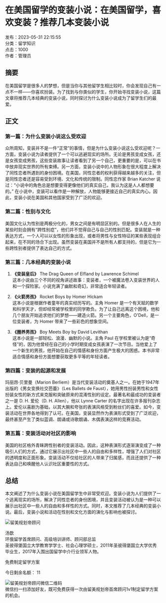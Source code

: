 # 在美国留学的变装小说：在美国留学，喜欢变装？推荐几本变装小说

发布：2023-05-31 22:15:55  
分类：留学知识  
点击：1000  
作者：管理员  

## 摘要

在美国留学是很多人的梦想，但是当你与其他留学生相比较时，你会发现自己有一点不一样——你喜欢扮装。为了找到与你类似的学生，你开始寻找变装小说，这篇文章将推荐几本经典的变装小说，同时探讨为什么变装小说成为了留学生们的最爱。

## 正文

### 第一篇：为什么变装小说这么受欢迎

众所周知，变装并不是一件“正常”的事情，但是为什么变装小说这么受欢迎呢？一方面，变装小说为读者提供了一个可以逃避现实的场所。无论是男孩变成女孩，还是女孩变成男孩，这些变装故事让读者看到了另一个自己，更重要的是，可以在书中放弃现实世界的所有束缚。另一方面，变装小说中的人物形象在很大程度上解决了同性恋者所遇到的身份困境。在美国，同性恋者的权利获得越来越多的关注，但是同性恋者还是容易受到环境、文化和传统的限制。同性恋作家 Brian Katcher 说过：“小说中的角色总是想要变得更像他们的真实自己，我认为这是人人都想要的。” 在小说中，变装可以看作是一种解放，人物能够更接近自己的真实内心。因此，变装小说在美国和其他国家受到了广泛的欢迎。

### 第二篇：性别与文化

美国文化认为性别是两极分化的，男女之间是有明显区别的。但是很多人在人生的某些时刻会拥有“跨性别症”，他们并不觉得自己与自己的性别匹配。变装就是一种表达方式，一个人可以以女性的形象出现，或者将男性与女性特征的某些表现组合起来，在不同的场合下出现。虽然变装在美国并不是所有人都支持的，但是它为一些跨性别者提供了表达自己的方式。

### 第三篇：几本经典的变装小说

1. **《变装皇后》** The Drag Queen of Elfland by Lawrence Schimel  
   这本小说由三个不同的视角讲述故事：变装者，一个被魔法卷入变装世界的人和一个探险家。小说充满了幽默和奇幻，非常适合年轻读者。 

2. **《火箭男孩》** Rocket Boys by Homer Hickam  
   这本小说是根据作者童年的真实经历写的。主角 Homer 是一个有天赋的数学和科学天才，但却经常被学校里的同学欺负。为了让自己远离这个困境，他和几个朋友开始追求他们的梦想——建造火箭。另一个主要角色，O'Dell，是一位变装者，为 Homer 带来了一些彩色的想象空间。 

3. **《圈养男孩》** Boy Meets Boy by David Levithan  
   这本小说是一部轻松、浪漫、幽默的小说。主角 Paul 在学校里被认为是“奇怪”的，因为他曾经在自己的小学时期变成女孩表演了一次节目。当他爱上了一个新生的男孩，他开始在自己的情感和身份方面产生极大的困惑。本书非常适合情感和身份方面想要获取更多平等的年轻读者。

### 第四篇：变装的起源和发展

玛丽昂·贝里曼（Marion Berliem）是当代变装活动的奠基人之一。在她于1947年出版的《男女变换社交芭蕾》（Les Ballets de Faust），她用男性扮装男性和女性扮装女性的新方式来克服和突破原来的混淆性别的设定。最著名和最成功的变装者之一是 D. H. 爱伦（D. H. Allen），他以 Lynne Carter 的名字出现在许多报刊杂志上。爱伦以喜剧为基础，以其大腕和夸张的表演风格受到粉丝们的喜爱。如今，变装活动在世界各地得到了认可。在美国，变装显然作为表演形式受到了广泛欢迎，最终甚至产生了类似蓝调、朗诵或诗歌朗诵、木偶表演这样的竞赛活动。

### 第五篇：变装活动对社区的影响

美国的社区格外青睐跨性别者的变装活动。因此，这种表演形式逐渐演变成了一种吸引人们的方式，通过它展示出社区中一些人的自由和多样性，增强了人们对社区的透明度和正面形象。变装活动不仅给社区的人带来了归属感，而且还提供了一种表达自己和唤醒他人认识社区重要性的方式。

## 总结

本文阐述了为什么变装小说在美国留学生中非常受欢迎。变装小说为人们提供了一个逃离现实的场所，解决了同性恋者的身份困境，并且变装活动被认为是一种可以展示出社区中一些人的自由和多样性的方式。同时，本文推荐了几本经典的变装小说。最后，变装小说和活动在性别和文化方面的演化与影响也被探讨。

![留美规划帝顾问](https://www.usplanking.com/uploads/holder/adviser/adv_01_sq.jpg)

汤歆  
环俄留学首席顾问、高级培训讲师、顾问部总监  
圣彼得堡国立大学教育学学士、社会心理学硕士，2011年圣彼得堡国立大学优秀毕业生，2017年入围出国留学中介行业领军人物。

免费制定留学方案  

今日剩余名额： 11  

![留美规划帝顾问微信二维码](https://www.usplanking.com/uploads/holder/adviser/randomAdvisers.png)  
微信扫一扫添加好友，既可免费获得一次由留美规划帝首席顾问1v1制定留学方案的机会。